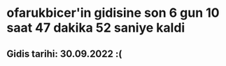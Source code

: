 # ofarukbicer'in gidisine son 6 gun 10 saat 47 dakika 52 saniye kaldi

## Gidis tarihi: 30.09.2022 :(